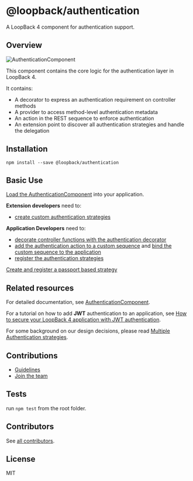 # @loopback/authentication

A LoopBack 4 component for authentication support.

## Overview

![AuthenticationComponent](https://raw.githubusercontent.com/strongloop/loopback-next/master/packages/authentication/docs/imgs/authentication_overview_highlevel.png)

This component contains the core logic for the authentication layer in
LoopBack 4.

It contains:

- A decorator to express an authentication requirement on controller methods
- A provider to access method-level authentication metadata
- An action in the REST sequence to enforce authentication
- An extension point to discover all authentication strategies and handle the
  delegation

## Installation

```shell
npm install --save @loopback/authentication
```

## Basic Use

[Load the AuthenticationComponent](https://loopback.io/doc/zh/lb4/Loopback-component-authentication.html#authentication-component)
into your application.

**Extension developers** need to:

- [create custom authentication strategies](https://loopback.io/doc/zh/lb4/Loopback-component-authentication.html#creating-a-custom-authentication-strategy)

**Application Developers** need to:

- [decorate controller functions with the authentication decorator](https://loopback.io/doc/zh/lb4/Loopback-component-authentication.html#using-the-authentication-decorator)
- [add the authentication action to a custom sequence](https://loopback.io/doc/zh/lb4/Loopback-component-authentication.html#adding-an-authentication-action-to-a-custom-sequence)
  and
  [bind the custom sequence to the application](https://loopback.io/doc/zh/lb4/Loopback-component-authentication.html#binding-the-authenticating-sequence-to-the-application)
- [register the authentication strategies](https://loopback.io/doc/zh/lb4/Loopback-component-authentication.html#registering-a-custom-authentication-strategy)

[Create and register a passport based strategy](https://www.npmjs.com/package/@loopback/authentication-passport)

## Related resources

For detailed documentation, see
[AuthenticationComponent](https://loopback.io/doc/zh/lb4/Loopback-component-authentication.html).

For a tutorial on how to add **JWT** authentication to an application, see
[How to secure your LoopBack 4 application with JWT authentication](https://loopback.io/doc/zh/lb4/Authentication-Tutorial.html).

For some background on our design decisions, please read
[Multiple Authentication strategies](./docs/authentication-system.md).

## Contributions

- [Guidelines](https://github.com/strongloop/loopback-next/blob/master/docs/CONTRIBUTING.md)
- [Join the team](https://github.com/strongloop/loopback-next/issues/110)

## Tests

run `npm test` from the root folder.

## Contributors

See
[all contributors](https://github.com/strongloop/loopback-next/graphs/contributors).

## License

MIT
